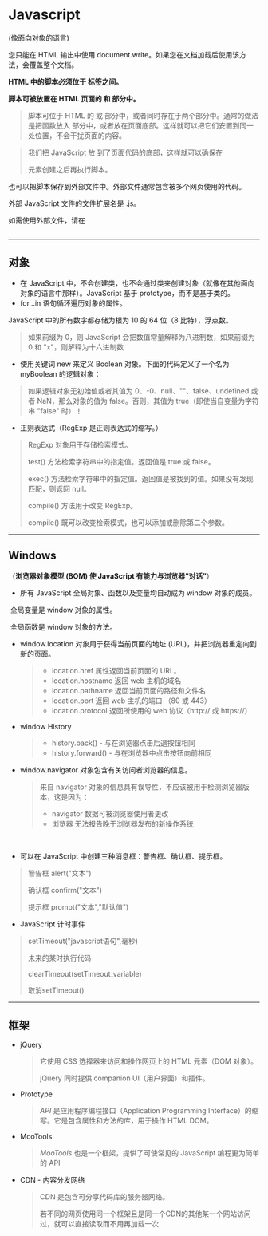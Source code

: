 # Javascript 

(像面向对象的语言)

您只能在 HTML 输出中使用 document.write。如果您在文档加载后使用该方法，会覆盖整个文档。

**HTML 中的脚本必须位于 <script> 与 </script> 标签之间。**

**脚本可被放置在 HTML 页面的 <body> 和 <head> 部分中。**

> 脚本可位于 HTML 的 <body> 或 <head> 部分中，或者同时存在于两个部分中。通常的做法是把函数放入 <head> 部分中，或者放在页面底部。这样就可以把它们安置到同一处位置，不会干扰页面的内容。

> 我们把 JavaScript 放 到了页面代码的底部，这样就可以确保在 <p> 元素创建之后再执行脚本。

也可以把脚本保存到外部文件中。外部文件通常包含被多个网页使用的代码。

外部 JavaScript 文件的文件扩展名是 .js。

如需使用外部文件，请在 <script> 标签的 "src" 属性中设置该 .js 文件：

------







## 语句

**JavaScript 中的所有事物都是对象：字符串、数字、数组、日期，等等。**

**在 JavaScript 中，对象是拥有属性和方法的数据。**

- document.write() 仅仅向文档输出写内容。

  > 如果在文档已完成加载后执行 document.write，整个 HTML 页面将被覆盖 

  

- JavaScript 对大小写是敏感的。

- JavaScript 会忽略多余的空格。

- 可以在文本字符串中使用反斜杠对代码行进行换行。

- 单行注释以 // 开头。多行注释以 /* 开始，以 */ 结尾。

- > 变量必须以字母开头
  > 变量也能以 $ 和 _ 符号开头（不过我们不推荐这么做）
  > 变量名称对大小写敏感（y 和 Y 是不同的变量）

- 当您向变量分配文本值时，应该用双引号或单引号包围这个值。

- 当您向变量赋的值是数值时，不要使用引号。 如果您用引号包围数值，该值会被作为文本来处理。

- var 关键词来声明变量未使用值来声明的变量，其值实际上是 undefined。只有var 一个声明变量的因此是动态类型。

- 数组

> 下面的代码创建名为 cars 的数组：

> var cars=new Array();
> cars[0]="Audi";
> cars[1]="BMW";
> cars[2]="Volvo";
> 或者 (condensed array):

> var cars=new Array("Audi","BMW","Volvo");
> 或者 (literal array):

> 实例
> var cars=["Audi","BMW","Volvo"];

- 当您声明新变量时，可以使用关键词 "new" 来声明其类型,而不是undefined
- 函数：

> 关键词 function 必须是小写的，并且必须以与函数名称相同的大小写来调用函数。
> 把值赋给尚未声明的变量，该变量将被自动作为全局变量声明。

“+” 运算符用于把文本值或字符串变量加起来（连接起来）。如果把数字与字符串相加，结果将成为字符串

> 运算符和逻辑语法和JAVA 一样
> continue 语句（带有或不带标签引用）只能用在循环中
> break 语句（不带标签引用），只能用在循环或 switch 中。 通过标签引用，break 语句可用于跳出任何 JavaScript 代码块：

- 错误的处理

  > try 语句测试代码块的错误。
  > catch 语句处理错误
  > throw* 语句创建自定义错误。
  >
  > 和java 一致

- 通常，通过 JavaScript，您需要操作 HTML 元素。

  为了做到这件事情，您必须首先找到该元素。有三种方法来做这件事：

  - 通过 id 找到 HTML 元素
  - 通过标签名找到 HTML 元素
  - 通过类名找到 HTML 元素

- HTML DOM 允许您通过使用 JavaScript 来向 HTML 元素分配事件：

- 实例：
  向 button 元素分配 onclick 事件：
  
  ```
  <script>
  document.getElementById("myBtn").onclick=function(){displayDate()};
  </script>
  ```
  
- > onload 和 onunload 事件会在用户进入或离开页面时被触发。
  >  onchange 事件常结合对输入字段的验证来使用。
  >  onmouseover 和 onmouseout 事件可用于在用户的鼠标移至 HTML 元素上方或移出元素时触发函数。
  >  onmousedown, onmouseup 以及 onclick 构成了鼠标点击事件的所有部分。首先 当点击鼠标按钮时，会触发 onmousedown 事件，当释放鼠标按钮时，会触发 onmouseup 事件，最后，当完成鼠标点击时，会触发 onclick 事件。

- 如需向 HTML DOM 添加新元素，您必须首先创建该元素（元素节点），然后向一个已存在的元素追加该元素。

- 实例：

  ```
  <div id="div1">
  ```
<p id="p1">这是一个段落</p>
<p id="p2">这是另一个段落</p>
</div>

<script>
var para=document.createElement("p");
var node=document.createTextNode("这是新段落。");
para.appendChild(node);

var element=document.getElementById("div1");
element.appendChild(para);
</script>
```

```



------



## 对象

- 在 JavaScript 中，不会创建类，也不会通过类来创建对象（就像在其他面向对象的语言中那样）。JavaScript 基于 prototype，而不是基于类的。
- for...in 语句循环遍历对象的属性。

JavaScript 中的所有数字都存储为根为 10 的 64 位（8 比特），浮点数。

> 如果前缀为 0，则 JavaScript 会把数值常量解释为八进制数，如果前缀为 0 和 "x"，则解释为十六进制数

- 使用关键词 new 来定义 Boolean 对象。下面的代码定义了一个名为 myBoolean 的逻辑对象：

> 如果逻辑对象无初始值或者其值为 0、-0、null、""、false、undefined 或者 NaN，那么对象的值为 false。否则，其值为 true（即使当自变量为字符串 "false" 时）！

* 正则表达式（RegExp 是正则表达式的缩写。）

> RegExp 对象用于存储检索模式。
>
> test() 方法检索字符串中的指定值。返回值是 true 或 false。
>
> exec() 方法检索字符串中的指定值。返回值是被找到的值。如果没有发现匹配，则返回 null。
>
> compile() 方法用于改变 RegExp。
>
> compile() 既可以改变检索模式，也可以添加或删除第二个参数。



------

## Windows

（**浏览器对象模型 (BOM) 使 JavaScript 有能力与浏览器“对话”**）

- 所有 JavaScript 全局对象、函数以及变量均自动成为 window 对象的成员。

​      全局变量是 window 对象的属性。

​      全局函数是 window 对象的方法。

- window.location 对象用于获得当前页面的地址 (URL)，并把浏览器重定向到新的页面。

  > - location.href 属性返回当前页面的 URL。
  > - location.hostname 返回 web 主机的域名
  > - location.pathname 返回当前页面的路径和文件名
  > - location.port 返回 web 主机的端口 （80 或 443）
  > - location.protocol 返回所使用的 web 协议（http:// 或 https://）

- window History

  > - history.back() - 与在浏览器点击后退按钮相同
  > - history.forward() - 与在浏览器中点击按钮向前相同

- window.navigator 对象包含有关访问者浏览器的信息。

  > 来自 navigator 对象的信息具有误导性，不应该被用于检测浏览器版本，这是因为：
  >
  > - navigator 数据可被浏览器使用者更改
  > - 浏览器 无法报告晚于浏览器发布的新操作系统

  ​      

* 可以在 JavaScript 中创建三种消息框：警告框、确认框、提示框。

> 警告框  alert("文本")
>
> 确认框 confirm("文本")
>
> 提示框  prompt("文本","默认值")

* JavaScript 计时事件

> setTimeout("javascript语句",毫秒)
>
> 未来的某时执行代码
>
> clearTimeout(setTimeout_variable)
>
> 取消setTimeout()

------
## 框架

- jQuery

  > 它使用 CSS 选择器来访问和操作网页上的 HTML 元素（DOM 对象）。
  >
  > jQuery 同时提供 companion UI（用户界面）和插件。

- Prototype

  > *API* 是应用程序编程接口（Application Programming Interface）的缩写。它是包含属性和方法的库，用于操作 HTML DOM。

- MooTools

  > *MooTools* 也是一个框架，提供了可使常见的 JavaScript 编程更为简单的 API

- CDN  - 内容分发网络

  > CDN 是包含可分享代码库的服务器网络。
  >
  > 若不同的网页使用同一个框架且是同一个CDN的其他某一个网站访问过，就可以直接读取而不用再加载一次

  
  







